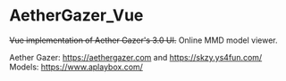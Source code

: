 # AetherGazer_Vue

~~Vue implementation of Aether Gazer's 3.0 UI.~~ Online MMD model viewer.

Aether Gazer: https://aethergazer.com and https://skzy.ys4fun.com/
Models: https://www.aplaybox.com/
